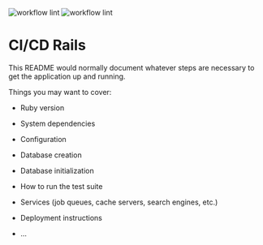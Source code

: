 ![workflow lint](https://github.com/wlosantos/Cicdrails/actions/workflows/.lint.yml/badge.svg) ![workflow lint](https://github.com/wlosantos/Cicdrails/actions/workflows/.tests.yml/badge.svg)
# CI/CD Rails

This README would normally document whatever steps are necessary to get the
application up and running.

Things you may want to cover:

* Ruby version

* System dependencies

* Configuration

* Database creation

* Database initialization

* How to run the test suite

* Services (job queues, cache servers, search engines, etc.)

* Deployment instructions

* ...
